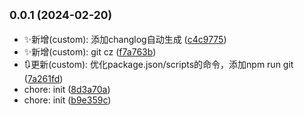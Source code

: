 ## <small>0.0.1 (2024-02-20)</small>

* ✨新增(custom): 添加changlog自动生成 ([c4c9775](https://github.com/mucpsing/blog-docusaurus-v3/commit/c4c9775))
* ✨新增(custom): git cz ([f7a763b](https://github.com/mucpsing/blog-docusaurus-v3/commit/f7a763b))
* 🔃更新(custom): 优化package.json/scripts的命令，添加npm run git ([7a261fd](https://github.com/mucpsing/blog-docusaurus-v3/commit/7a261fd))
* chore: init ([8d3a70a](https://github.com/mucpsing/blog-docusaurus-v3/commit/8d3a70a))
* chore: init ([b9e359c](https://github.com/mucpsing/blog-docusaurus-v3/commit/b9e359c))



